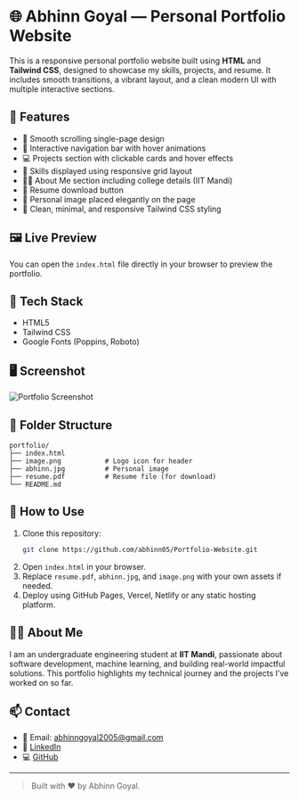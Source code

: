 # 🌐 Abhinn Goyal — Personal Portfolio Website

This is a responsive personal portfolio website built using **HTML** and **Tailwind CSS**, designed to showcase my skills, projects, and resume. It includes smooth transitions, a vibrant layout, and a clean modern UI with multiple interactive sections.

## 📌 Features

- 🚀 Smooth scrolling single-page design
- 🎨 Interactive navigation bar with hover animations
- 💻 Projects section with clickable cards and hover effects
- 🧠 Skills displayed using responsive grid layout
- 👨‍🎓 About Me section including college details (IIT Mandi)
- 📄 Resume download button
- 📸 Personal image placed elegantly on the page
- 🌈 Clean, minimal, and responsive Tailwind CSS styling

## 🖼️ Live Preview

You can open the `index.html` file directly in your browser to preview the portfolio.

## 🧰 Tech Stack

- HTML5  
- Tailwind CSS  
- Google Fonts (Poppins, Roboto)

## 🖥️ Screenshot

![Portfolio Screenshot](screenshot.png) <!-- Replace this with actual screenshot if desired -->

## 📂 Folder Structure

```
portfolio/
├── index.html
├── image.png           # Logo icon for header
├── abhinn.jpg          # Personal image
├── resume.pdf          # Resume file (for download)
└── README.md
```

## 📎 How to Use

1. Clone this repository:
   ```bash
   git clone https://github.com/abhinn05/Portfolio-Website.git
   ```
2. Open `index.html` in your browser.
3. Replace `resume.pdf`, `abhinn.jpg`, and `image.png` with your own assets if needed.
4. Deploy using GitHub Pages, Vercel, Netlify or any static hosting platform.

## 🧑‍💼 About Me

I am an undergraduate engineering student at **IIT Mandi**, passionate about software development, machine learning, and building real-world impactful solutions. This portfolio highlights my technical journey and the projects I’ve worked on so far.

## 📫 Contact

- 📧 Email: abhinngoyal2005@gmail.com  
- 🔗 [LinkedIn](https://www.linkedin.com/in/abhinn-goyal/)  
- 💻 [GitHub](https://github.com/abhinn05/)

---

> Built with ❤️ by Abhinn Goyal.

